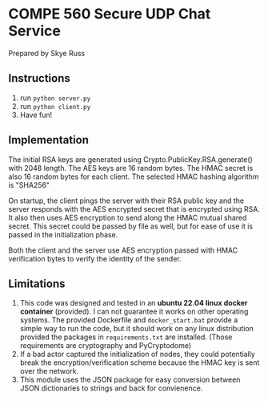 # COMPE 560 Secure UDP Chat Service

Prepared by Skye Russ

## Instructions

1. run `python server.py`
2. run `python client.py`
3. Have fun!

## Implementation

The initial RSA keys are generated using Crypto.PublicKey.RSA.generate() with 2048 length. 
The AES keys are 16 random bytes.
The HMAC secret is also 16 random bytes for each client. The selected HMAC hashing algorithm is "SHA256"

On startup, the client pings the server with their RSA public key and the server responds with the 
AES encrypted secret that is encrypted using RSA. It also then uses AES encryption to send along the 
HMAC mutual shared secret. This secret could be passed by file as well, but for ease of use it is passed
in the initialization phase.

Both the client and the server use AES encryption passed with HMAC verification bytes to verify the identity of
the sender.

## Limitations

1. This code was designed and tested in an **ubuntu 22.04 linux docker container** (provided). I can not guarantee it works on other operating systems.
   The provided Dockerfile and `docker_start.bat` provide a simple way to run the code, but it should work on any linux distribution provided the packages
   in `requirements.txt` are installed. (Those requirements are cryptography and PyCryptodome)
2. If a bad actor captured the initialization of nodes, they could potentially break the encryption/verification scheme because the HMAC key is sent over the network.
3. This module uses the JSON package for easy conversion between JSON dictionaries to strings and back for convienence.